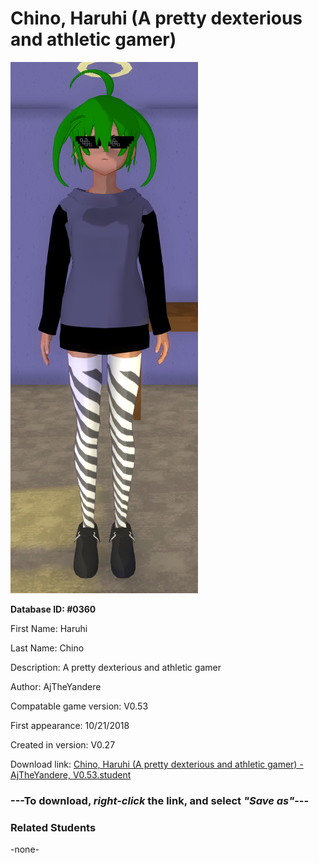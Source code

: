 # Chino, Haruhi (A pretty dexterious and athletic gamer)

<img src="../../Files/Images/Chino, Haruhi (A pretty dexterious and athletic gamer).png" title="Chino, Haruhi (A pretty dexterious and athletic gamer) - AjTheYandere, V0.53">

**Database ID: #0360**

First Name: Haruhi

Last Name: Chino

Description: A pretty dexterious and athletic gamer

Author: AjTheYandere

Compatable game version: V0.53

First appearance: 10/21/2018

Created in version: V0.27

Download link: <a href="https://raw.githubusercontent.com/Arbiter1223/Daigaku-Gurashi-Custom-Students/master/Files/Student%20Files/Chino%2C%20Haruhi%20(A%20pretty%20dexterious%20and%20athletic%20gamer)%20-%20AjTheYandere%2C%20V0.53.student">Chino, Haruhi (A pretty dexterious and athletic gamer) - AjTheYandere, V0.53.student</a>

### ---**To download, _right-click_ the link, and select _"Save as"_**---

### Related Students

-none-
